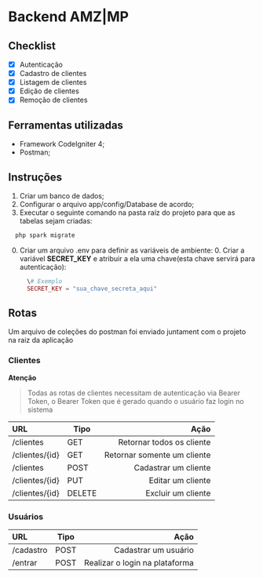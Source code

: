 Backend AMZ|MP
====

Checklist
----

- [x] Autenticação
- [x] Cadastro de clientes
- [x] Listagem de clientes
- [x] Edição de clientes
- [x] Remoção de clientes

Ferramentas utilizadas
----

- Framework CodeIgniter 4;
- Postman;

Instruções
----

1. Criar um banco de dados;
2. Configurar o arquivo app/config/Database de acordo;
0. Executar o seguinte comando na pasta raíz do projeto para que as tabelas sejam criadas:
```php 
  php spark migrate
```
0. Criar um arquivo .env para definir as variáveis de ambiente:
    0. Criar a variável **SECRET_KEY** e atribuir a ela uma chave(esta chave servirá para autenticação):
    ```php 
      \# Exemplo
      SECRET_KEY = "sua_chave_secreta_aqui"
    ```

Rotas
----
<p>Um arquivo de coleções do postman foi enviado juntament com o projeto na raiz da aplicação</p>

### Clientes

**Atenção**
>  Todas as rotas de clientes necessitam de autenticação via Bearer Token, o Bearer Token que é gerado quando o usuário faz login no sistema

URL   |  Tipo | Ação
:--------- | ------- | ------:
/clientes | GET | Retornar todos os cliente
/clientes/{id} | GET | Retornar somente um cliente
/clientes | POST | Cadastrar um cliente
/clientes/{id} | PUT | Editar um cliente
/clientes/{id} | DELETE | Excluir um cliente

### Usuários

URL   |  Tipo | Ação
:---------| -------- | ------:
/cadastro | POST | Cadastrar um usuário
/entrar | POST | Realizar o login na plataforma






